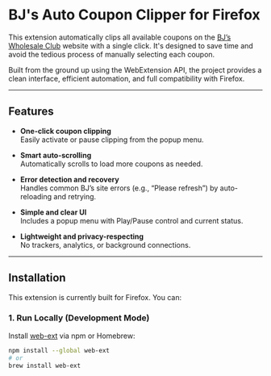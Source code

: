 # BJ's Auto Coupon Clipper for Firefox

This extension automatically clips all available coupons on the [BJ’s Wholesale Club](https://www.bjs.com/myCoupons) website with a single click. It's designed to save time and avoid the tedious process of manually selecting each coupon.

Built from the ground up using the WebExtension API, the project provides a clean interface, efficient automation, and full compatibility with Firefox.

---

## Features

- **One-click coupon clipping**  
  Easily activate or pause clipping from the popup menu.

- **Smart auto-scrolling**  
  Automatically scrolls to load more coupons as needed.

- **Error detection and recovery**  
  Handles common BJ’s site errors (e.g., “Please refresh”) by auto-reloading and retrying.

- **Simple and clear UI**  
  Includes a popup menu with Play/Pause control and current status.

- **Lightweight and privacy-respecting**  
  No trackers, analytics, or background connections.

---

## Installation

This extension is currently built for Firefox. You can:

### 1. Run Locally (Development Mode)

Install [web-ext](https://extensionworkshop.com/documentation/develop/web-ext-command-reference/) via npm or Homebrew:

```bash
npm install --global web-ext
# or
brew install web-ext
